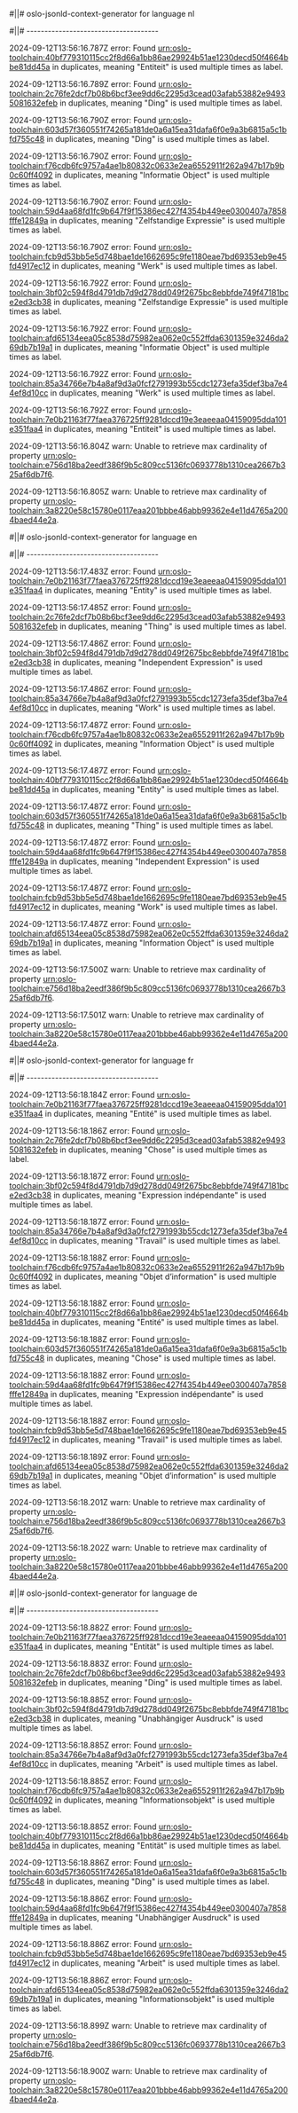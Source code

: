 #||# oslo-jsonld-context-generator for language nl  

#||# -------------------------------------  

2024-09-12T13:56:16.787Z error: Found [urn:oslo-toolchain:40bf779310115cc2f8d66a1bb86ae29924b51ae1230decd50f4664bbe81dd45a](all-cultureel-erfgoed-event-ap.jsonld#L5296) in duplicates, meaning "Entiteit" is used multiple times as label.

2024-09-12T13:56:16.789Z error: Found [urn:oslo-toolchain:2c76fe2dcf7b08b6bcf3ee9dd6c2295d3cead03afab53882e94935081632efeb](all-cultureel-erfgoed-event-ap.jsonld#L641) in duplicates, meaning "Ding" is used multiple times as label.

2024-09-12T13:56:16.790Z error: Found [urn:oslo-toolchain:603d57f360551f74265a181de0a6a15ea31dafa6f0e9a3b6815a5c1bfd755c48](all-cultureel-erfgoed-event-ap.jsonld#L5325) in duplicates, meaning "Ding" is used multiple times as label.

2024-09-12T13:56:16.790Z error: Found [urn:oslo-toolchain:f76cdb6fc9757a4ae1b80832c0633e2ea6552911f262a947b17b9b0c60ff4092](all-cultureel-erfgoed-event-ap.jsonld#L800) in duplicates, meaning "Informatie Object" is used multiple times as label.

2024-09-12T13:56:16.790Z error: Found [urn:oslo-toolchain:59d4aa68fd1fc9b647f9f15386ec427f4354b449ee0300407a7858fffe12849a](all-cultureel-erfgoed-event-ap.jsonld#L5354) in duplicates, meaning "Zelfstandige Expressie" is used multiple times as label.

2024-09-12T13:56:16.790Z error: Found [urn:oslo-toolchain:fcb9d53bb5e5d748bae1de1662695c9fe1180eae7bd69353eb9e45fd4917ec12](all-cultureel-erfgoed-event-ap.jsonld#L5383) in duplicates, meaning "Werk" is used multiple times as label.

2024-09-12T13:56:16.792Z error: Found [urn:oslo-toolchain:3bf02c594f8d4791db7d9d278dd049f2675bc8ebbfde749f47181bce2ed3cb38](all-cultureel-erfgoed-event-ap.jsonld#L1170) in duplicates, meaning "Zelfstandige Expressie" is used multiple times as label.

2024-09-12T13:56:16.792Z error: Found [urn:oslo-toolchain:afd65134eea05c8538d75982ea062e0c552ffda6301359e3246da269db7b19a1](all-cultureel-erfgoed-event-ap.jsonld#L5412) in duplicates, meaning "Informatie Object" is used multiple times as label.

2024-09-12T13:56:16.792Z error: Found [urn:oslo-toolchain:85a34766e7b4a8af9d3a0fcf2791993b55cdc1273efa35def3ba7e44ef8d10cc](all-cultureel-erfgoed-event-ap.jsonld#L1204) in duplicates, meaning "Werk" is used multiple times as label.

2024-09-12T13:56:16.792Z error: Found [urn:oslo-toolchain:7e0b21163f77faea376725ff9281dccd19e3eaeeaa04159095dda101e351faa4](all-cultureel-erfgoed-event-ap.jsonld#L1538) in duplicates, meaning "Entiteit" is used multiple times as label.

2024-09-12T13:56:16.804Z warn: Unable to retrieve max cardinality of property [urn:oslo-toolchain:e756d18ba2eedf386f9b5c809cc5136fc0693778b1310cea2667b325af6db7f6](all-cultureel-erfgoed-event-ap.jsonld#L4596).

2024-09-12T13:56:16.805Z warn: Unable to retrieve max cardinality of property [urn:oslo-toolchain:3a8220e58c15780e0117eaa201bbbe46abb99362e4e11d4765a2004baed44e2a](all-cultureel-erfgoed-event-ap.jsonld#L4853).

#||# oslo-jsonld-context-generator for language en  

#||# -------------------------------------  

2024-09-12T13:56:17.483Z error: Found [urn:oslo-toolchain:7e0b21163f77faea376725ff9281dccd19e3eaeeaa04159095dda101e351faa4](all-cultureel-erfgoed-event-ap.jsonld#L1538) in duplicates, meaning "Entity" is used multiple times as label.

2024-09-12T13:56:17.485Z error: Found [urn:oslo-toolchain:2c76fe2dcf7b08b6bcf3ee9dd6c2295d3cead03afab53882e94935081632efeb](all-cultureel-erfgoed-event-ap.jsonld#L641) in duplicates, meaning "Thing" is used multiple times as label.

2024-09-12T13:56:17.486Z error: Found [urn:oslo-toolchain:3bf02c594f8d4791db7d9d278dd049f2675bc8ebbfde749f47181bce2ed3cb38](all-cultureel-erfgoed-event-ap.jsonld#L1170) in duplicates, meaning "Independent Expression" is used multiple times as label.

2024-09-12T13:56:17.486Z error: Found [urn:oslo-toolchain:85a34766e7b4a8af9d3a0fcf2791993b55cdc1273efa35def3ba7e44ef8d10cc](all-cultureel-erfgoed-event-ap.jsonld#L1204) in duplicates, meaning "Work" is used multiple times as label.

2024-09-12T13:56:17.487Z error: Found [urn:oslo-toolchain:f76cdb6fc9757a4ae1b80832c0633e2ea6552911f262a947b17b9b0c60ff4092](all-cultureel-erfgoed-event-ap.jsonld#L800) in duplicates, meaning "Information Object" is used multiple times as label.

2024-09-12T13:56:17.487Z error: Found [urn:oslo-toolchain:40bf779310115cc2f8d66a1bb86ae29924b51ae1230decd50f4664bbe81dd45a](all-cultureel-erfgoed-event-ap.jsonld#L5296) in duplicates, meaning "Entity" is used multiple times as label.

2024-09-12T13:56:17.487Z error: Found [urn:oslo-toolchain:603d57f360551f74265a181de0a6a15ea31dafa6f0e9a3b6815a5c1bfd755c48](all-cultureel-erfgoed-event-ap.jsonld#L5325) in duplicates, meaning "Thing" is used multiple times as label.

2024-09-12T13:56:17.487Z error: Found [urn:oslo-toolchain:59d4aa68fd1fc9b647f9f15386ec427f4354b449ee0300407a7858fffe12849a](all-cultureel-erfgoed-event-ap.jsonld#L5354) in duplicates, meaning "Independent Expression" is used multiple times as label.

2024-09-12T13:56:17.487Z error: Found [urn:oslo-toolchain:fcb9d53bb5e5d748bae1de1662695c9fe1180eae7bd69353eb9e45fd4917ec12](all-cultureel-erfgoed-event-ap.jsonld#L5383) in duplicates, meaning "Work" is used multiple times as label.

2024-09-12T13:56:17.487Z error: Found [urn:oslo-toolchain:afd65134eea05c8538d75982ea062e0c552ffda6301359e3246da269db7b19a1](all-cultureel-erfgoed-event-ap.jsonld#L5412) in duplicates, meaning "Information Object" is used multiple times as label.

2024-09-12T13:56:17.500Z warn: Unable to retrieve max cardinality of property [urn:oslo-toolchain:e756d18ba2eedf386f9b5c809cc5136fc0693778b1310cea2667b325af6db7f6](all-cultureel-erfgoed-event-ap.jsonld#L4596).

2024-09-12T13:56:17.501Z warn: Unable to retrieve max cardinality of property [urn:oslo-toolchain:3a8220e58c15780e0117eaa201bbbe46abb99362e4e11d4765a2004baed44e2a](all-cultureel-erfgoed-event-ap.jsonld#L4853).

#||# oslo-jsonld-context-generator for language fr  

#||# -------------------------------------  

2024-09-12T13:56:18.184Z error: Found [urn:oslo-toolchain:7e0b21163f77faea376725ff9281dccd19e3eaeeaa04159095dda101e351faa4](all-cultureel-erfgoed-event-ap.jsonld#L1538) in duplicates, meaning "Entité" is used multiple times as label.

2024-09-12T13:56:18.186Z error: Found [urn:oslo-toolchain:2c76fe2dcf7b08b6bcf3ee9dd6c2295d3cead03afab53882e94935081632efeb](all-cultureel-erfgoed-event-ap.jsonld#L641) in duplicates, meaning "Chose" is used multiple times as label.

2024-09-12T13:56:18.187Z error: Found [urn:oslo-toolchain:3bf02c594f8d4791db7d9d278dd049f2675bc8ebbfde749f47181bce2ed3cb38](all-cultureel-erfgoed-event-ap.jsonld#L1170) in duplicates, meaning "Expression indépendante" is used multiple times as label.

2024-09-12T13:56:18.187Z error: Found [urn:oslo-toolchain:85a34766e7b4a8af9d3a0fcf2791993b55cdc1273efa35def3ba7e44ef8d10cc](all-cultureel-erfgoed-event-ap.jsonld#L1204) in duplicates, meaning "Travail" is used multiple times as label.

2024-09-12T13:56:18.188Z error: Found [urn:oslo-toolchain:f76cdb6fc9757a4ae1b80832c0633e2ea6552911f262a947b17b9b0c60ff4092](all-cultureel-erfgoed-event-ap.jsonld#L800) in duplicates, meaning "Objet d’information" is used multiple times as label.

2024-09-12T13:56:18.188Z error: Found [urn:oslo-toolchain:40bf779310115cc2f8d66a1bb86ae29924b51ae1230decd50f4664bbe81dd45a](all-cultureel-erfgoed-event-ap.jsonld#L5296) in duplicates, meaning "Entité" is used multiple times as label.

2024-09-12T13:56:18.188Z error: Found [urn:oslo-toolchain:603d57f360551f74265a181de0a6a15ea31dafa6f0e9a3b6815a5c1bfd755c48](all-cultureel-erfgoed-event-ap.jsonld#L5325) in duplicates, meaning "Chose" is used multiple times as label.

2024-09-12T13:56:18.188Z error: Found [urn:oslo-toolchain:59d4aa68fd1fc9b647f9f15386ec427f4354b449ee0300407a7858fffe12849a](all-cultureel-erfgoed-event-ap.jsonld#L5354) in duplicates, meaning "Expression indépendante" is used multiple times as label.

2024-09-12T13:56:18.188Z error: Found [urn:oslo-toolchain:fcb9d53bb5e5d748bae1de1662695c9fe1180eae7bd69353eb9e45fd4917ec12](all-cultureel-erfgoed-event-ap.jsonld#L5383) in duplicates, meaning "Travail" is used multiple times as label.

2024-09-12T13:56:18.189Z error: Found [urn:oslo-toolchain:afd65134eea05c8538d75982ea062e0c552ffda6301359e3246da269db7b19a1](all-cultureel-erfgoed-event-ap.jsonld#L5412) in duplicates, meaning "Objet d’information" is used multiple times as label.

2024-09-12T13:56:18.201Z warn: Unable to retrieve max cardinality of property [urn:oslo-toolchain:e756d18ba2eedf386f9b5c809cc5136fc0693778b1310cea2667b325af6db7f6](all-cultureel-erfgoed-event-ap.jsonld#L4596).

2024-09-12T13:56:18.202Z warn: Unable to retrieve max cardinality of property [urn:oslo-toolchain:3a8220e58c15780e0117eaa201bbbe46abb99362e4e11d4765a2004baed44e2a](all-cultureel-erfgoed-event-ap.jsonld#L4853).

#||# oslo-jsonld-context-generator for language de  

#||# -------------------------------------  

2024-09-12T13:56:18.882Z error: Found [urn:oslo-toolchain:7e0b21163f77faea376725ff9281dccd19e3eaeeaa04159095dda101e351faa4](all-cultureel-erfgoed-event-ap.jsonld#L1538) in duplicates, meaning "Entität" is used multiple times as label.

2024-09-12T13:56:18.883Z error: Found [urn:oslo-toolchain:2c76fe2dcf7b08b6bcf3ee9dd6c2295d3cead03afab53882e94935081632efeb](all-cultureel-erfgoed-event-ap.jsonld#L641) in duplicates, meaning "Ding" is used multiple times as label.

2024-09-12T13:56:18.885Z error: Found [urn:oslo-toolchain:3bf02c594f8d4791db7d9d278dd049f2675bc8ebbfde749f47181bce2ed3cb38](all-cultureel-erfgoed-event-ap.jsonld#L1170) in duplicates, meaning "Unabhängiger Ausdruck" is used multiple times as label.

2024-09-12T13:56:18.885Z error: Found [urn:oslo-toolchain:85a34766e7b4a8af9d3a0fcf2791993b55cdc1273efa35def3ba7e44ef8d10cc](all-cultureel-erfgoed-event-ap.jsonld#L1204) in duplicates, meaning "Arbeit" is used multiple times as label.

2024-09-12T13:56:18.885Z error: Found [urn:oslo-toolchain:f76cdb6fc9757a4ae1b80832c0633e2ea6552911f262a947b17b9b0c60ff4092](all-cultureel-erfgoed-event-ap.jsonld#L800) in duplicates, meaning "Informationsobjekt" is used multiple times as label.

2024-09-12T13:56:18.885Z error: Found [urn:oslo-toolchain:40bf779310115cc2f8d66a1bb86ae29924b51ae1230decd50f4664bbe81dd45a](all-cultureel-erfgoed-event-ap.jsonld#L5296) in duplicates, meaning "Entität" is used multiple times as label.

2024-09-12T13:56:18.886Z error: Found [urn:oslo-toolchain:603d57f360551f74265a181de0a6a15ea31dafa6f0e9a3b6815a5c1bfd755c48](all-cultureel-erfgoed-event-ap.jsonld#L5325) in duplicates, meaning "Ding" is used multiple times as label.

2024-09-12T13:56:18.886Z error: Found [urn:oslo-toolchain:59d4aa68fd1fc9b647f9f15386ec427f4354b449ee0300407a7858fffe12849a](all-cultureel-erfgoed-event-ap.jsonld#L5354) in duplicates, meaning "Unabhängiger Ausdruck" is used multiple times as label.

2024-09-12T13:56:18.886Z error: Found [urn:oslo-toolchain:fcb9d53bb5e5d748bae1de1662695c9fe1180eae7bd69353eb9e45fd4917ec12](all-cultureel-erfgoed-event-ap.jsonld#L5383) in duplicates, meaning "Arbeit" is used multiple times as label.

2024-09-12T13:56:18.886Z error: Found [urn:oslo-toolchain:afd65134eea05c8538d75982ea062e0c552ffda6301359e3246da269db7b19a1](all-cultureel-erfgoed-event-ap.jsonld#L5412) in duplicates, meaning "Informationsobjekt" is used multiple times as label.

2024-09-12T13:56:18.899Z warn: Unable to retrieve max cardinality of property [urn:oslo-toolchain:e756d18ba2eedf386f9b5c809cc5136fc0693778b1310cea2667b325af6db7f6](all-cultureel-erfgoed-event-ap.jsonld#L4596).

2024-09-12T13:56:18.900Z warn: Unable to retrieve max cardinality of property [urn:oslo-toolchain:3a8220e58c15780e0117eaa201bbbe46abb99362e4e11d4765a2004baed44e2a](all-cultureel-erfgoed-event-ap.jsonld#L4853).

